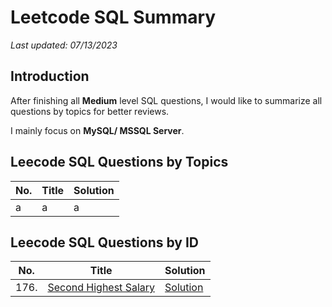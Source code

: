 # Leetcode SQL Summary
*Last updated: 07/13/2023*

## Introduction
After finishing all **Medium** level SQL questions, I would like to summarize all questions by topics for better reviews.

I mainly focus on **MySQL/ MSSQL Server**.

## Leecode SQL Questions by Topics
| No. | Title | Solution |
| --- | ----- | -------- |
| a | a | a |

## Leecode SQL Questions by ID
| No. | Title | Solution |
| --- | ----- | -------- |
| 176. | [Second Highest Salary](https://leetcode.com/problems/second-highest-salary/) | [Solution]() |

